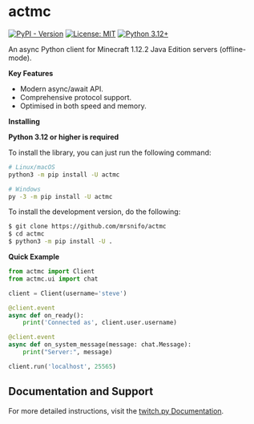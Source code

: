 # actmc

[![PyPI - Version](https://img.shields.io/pypi/v/actmc?color=%234CAF50)](https://pypi.org/project/actmc)
[![License: MIT](https://img.shields.io/badge/License-MIT-4CAF50.svg)](https://opensource.org/licenses/MIT)
[![Python 3.12+](https://img.shields.io/badge/python-3.12+-blue.svg)](https://www.python.org/downloads/)

An async Python client for Minecraft 1.12.2 Java Edition servers (offline-mode).

**Key Features**
* Modern async/await API.
* Comprehensive protocol support.
* Optimised in both speed and memory.

**Installing**

**Python 3.12 or higher is required**

To install the library, you can just run the following command:

```bash
# Linux/macOS
python3 -m pip install -U actmc

# Windows
py -3 -m pip install -U actmc
```

To install the development version, do the following:

```bash
$ git clone https://github.com/mrsnifo/actmc
$ cd actmc
$ python3 -m pip install -U .
```

**Quick Example**

```python
from actmc import Client
from actmc.ui import chat

client = Client(username='steve')

@client.event
async def on_ready():
    print('Connected as', client.user.username)

@client.event
async def on_system_message(message: chat.Message):
    print("Server:", message)

client.run('localhost', 25565)
```

## Documentation and Support

For more detailed instructions,
visit the [twitch.py Documentation](https://actmc.readthedocs.io/latest/).